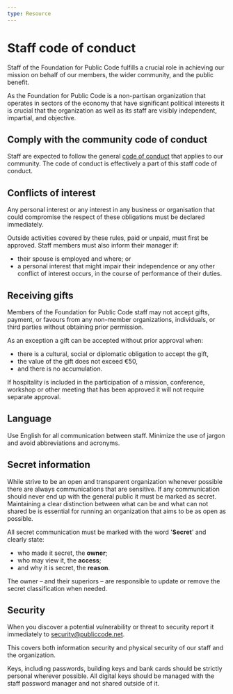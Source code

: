 ```yaml
---
type: Resource
---
```


# Staff code of conduct

Staff of the Foundation for Public Code fulfills a crucial role in achieving our mission on behalf of our members, the wider community, and the public benefit.

As the Foundation for Public Code is a non-partisan organization that operates in sectors of the economy that have significant political interests it is crucial that the organization as well as its staff are visibly independent, impartial, and objective.

## Comply with the community code of conduct

Staff are expected to follow the general [code of conduct](../../CODE_OF_CONDUCT.md) that applies to our community. The code of conduct is effectively a part of this staff code of conduct.

## Conflicts of interest

Any personal interest or any interest in any business or organisation that could compromise the respect of these obligations must be declared immediately.

Outside activities covered by these rules, paid or unpaid, must first be approved. Staff members must also inform their manager if:

* their spouse is employed and where; or
* a personal interest that might impair their independence or any other conflict of interest occurs, in the course of performance of their duties.

## Receiving gifts

Members of the Foundation for Public Code staff may not accept gifts, payment, or favours from any non-member organizations, individuals, or third parties without obtaining prior permission.

As an exception a gift can be accepted without prior approval when:

* there is a cultural, social or diplomatic obligation to accept the gift,
* the value of the gift does not exceed €50,
* and there is no accumulation.

If hospitality is included in the participation of a mission, conference, workshop or other meeting that has been approved it will not require separate approval.

## Language

Use English for all communication between staff.
Minimize the use of jargon and avoid abbreviations and acronyms.

## Secret information

While strive to be an open and transparent organization whenever possible there are always communications that are sensitive.
If any communication should never end up with the general public it must be marked as secret.
Maintaining a clear distinction between what can be and what can not shared be is essential for running an organization that aims to be as open as possible.

All secret communication must be marked with the word '**Secret**' and clearly state:

* who made it secret, the **owner**;
* who may view it, the **access**;
* and why it is secret, the **reason**.

The owner – and their superiors – are responsible to update or remove the secret classification when needed.

## Security

When you discover a potential vulnerability or threat to security report it immediately to <security@publiccode.net>.

This covers both information security and physical security of our staff and the organization.

Keys, including passwords, building keys and bank cards should be strictly personal wherever possible.
All digital keys should be managed with the staff password manager and not shared outside of it.
